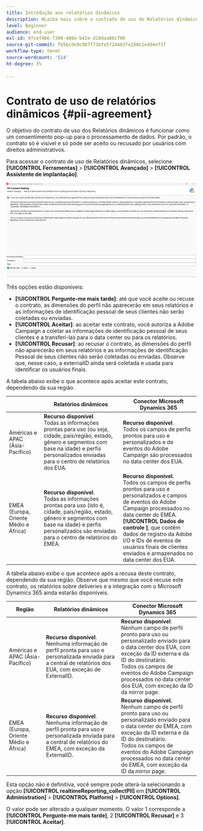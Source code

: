 ```yaml
---
title: Introdução aos relatórios dinâmicos
description: WLaiba mais sobre o contrato de uso de Relatórios dinâmicos
level: Beginner
audience: end-user
exl-id: 9fcef466-f306-480e-b42e-d18daa8bcf06
source-git-commit: fb5bcde9c087f73bfe5724463fe280c1e494ef1f
workflow-type: tm+mt
source-wordcount: '514'
ht-degree: 3%

---
```


# Contrato de uso de relatórios dinâmicos {#pii-agreement}

O objetivo do contrato de uso dos Relatórios dinâmicos é funcionar como um consentimento pop-up para o processamento de dados. Por padrão, o contrato só é visível e só pode ser aceito ou recusado por usuários com direitos administrativos.

Para acessar o contrato de uso de Relatórios dinâmicos, selecione **[!UICONTROL Ferramentas]** > **[!UICONTROL Avançado]** > **[!UICONTROL Assistente de implantação]**.

![](assets/pii-agreement.png)

Três opções estão disponíveis:

* **[!UICONTROL Pergunte-me mais tarde]**: até que você aceite ou recuse o contrato, as dimensões do perfil não aparecerão em seus relatórios e as informações de identificação pessoal de seus clientes não serão coletadas ou enviadas.
* **[!UICONTROL Aceitar]**: ao aceitar este contrato, você autoriza a Adobe Campaign a coletar as informações de identificação pessoal de seus clientes e a transferi-las para o data center ou para os relatórios.
* **[!UICONTROL Recusar]**: ao recusar o contrato, as dimensões do perfil não aparecerão em seus relatórios e as informações de identificação Pessoal de seus clientes não serão coletadas ou enviadas. Observe que, nesse caso, a externalID ainda será coletada e usada para identificar os usuários finais.

A tabela abaixo exibe o que acontece após aceitar este contrato, dependendo da sua região.

|  | Relatórios dinâmicos | Conector Microsoft Dynamics 365 |
|---|---|---|
| Américas e APAC (Ásia-Pacífico) | **Recurso disponível**. <br>Todas as informações prontas para uso (ou seja, cidade, país/região, estado, gênero e segmentos com base na idade) e perfis personalizados enviadas para o centro de relatórios dos EUA. | **Recurso disponível**. <br>Todos os campos de perfis prontos para uso e personalizados e de eventos do Adobe Campaign são processados no data center dos EUA. |
| EMEA (Europa, Oriente Médio e África) | **Recurso disponível**. <br>Todas as informações prontas para uso (isto é, cidade, país/região, estado, gênero e segmentos com base na idade) e perfis personalizados são enviadas para o centro de relatórios do EMEA. | **Recurso disponível.** <br>Todos os campos de perfis prontos para uso e personalizados e campos de eventos do Adobe Campaign processados no data center do EMEA. <br>**[!UICONTROL Dados de controle &#x200B;]**, que contêm dados de registro da Adobe I/O e IDs de eventos de usuários finais de clientes enviados e armazenados no data center dos EUA. |

A tabela abaixo exibe o que acontece após a recusa deste contrato, dependendo da sua região. Observe que mesmo que você recuse este contrato, os relatórios sobre deliveries e a integração com o Microsoft Dynamics 365 ainda estarão disponíveis.

| Região | Relatórios dinâmicos | Conector Microsoft Dynamics 365 |
|---|---|---|
| Américas e APAC (Ásia-Pacífico) | **Recurso disponível**. <br> Nenhuma informação de perfil pronta para uso e personalizada enviada para a central de relatórios dos EUA, com exceção de ExternalID. | **Recurso disponível**. <br>Nenhum campo de perfil pronto para uso ou personalizado enviado para o data center dos EUA, com exceção da ID externa e da ID do destinatário. <br>Todos os campos de eventos do Adobe Campaign processados no data center dos EUA, com exceção da ID da mirror page. |
| EMEA (Europa, Oriente Médio e África) | **Recurso disponível**. <br>Nenhuma informação de perfil pronta para uso e personalizada enviada para a central de relatórios do EMEA, com exceção da ExternalID. | **Recurso disponível.** <br>Nenhum campo de perfil pronto para uso ou personalizado enviado para o data center do EMEA, com exceção da ID externa e da ID do destinatário. <br>Todos os campos de eventos do Adobe Campaign processados no data center do EMEA, com exceção da ID da mirror page. |

Esta opção não é definitiva, você sempre pode alterá-la selecionando a opção **[!UICONTROL realtimeReporting_collectPII]** em **[!UICONTROL Administration]** > **[!UICONTROL Platform]** > **[!UICONTROL Options]**.

O valor pode ser alterado a qualquer momento. O valor 1 corresponde a **[!UICONTROL Pergunte-me mais tarde]**, 2 **[!UICONTROL Recusar]** e 3 **[!UICONTROL Aceitar]**.
